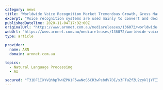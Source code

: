 ```yaml
---
category: news
title: "Worldwide Voice Recognition Market Tremendous Growth, Gross Margin, Production, Revenue and Forecast 2029"
excerpt: "Voice recognition systems are used mainly to convert and decrypt human voice into speech which can easily be understood by any computerized system. A voice recognition device can receive ..."
publishedDateTime: 2020-11-04T17:32:00Z
originalUrl: "https://www.arnnet.com.au/mediareleases/136072/worldwide-voice-recognition-market-tremendous/"
webUrl: "https://www.arnnet.com.au/mediareleases/136072/worldwide-voice-recognition-market-tremendous/"
type: article

provider:
  name: ARN
  domain: arnnet.com.au

topics:
  - Natural Language Processing
  - AI

secured: "T31DF1IXYVQhbpTwHZPK1F5wwNoS6CR3wPebdV7DE/s3FTuZfZU2zykljYTII4Krx0cRktWJMjDdsf2Qe9bgg3aDjvLHRnuzZ2SGn6SRuIg4ZAbSwocTuBYOhSTgo3T69N7ZYv1E4FMOkxRqE5AqZhWuS6xCeerbbqA33RnusUDQarigU6cnIzHpBDW97HQhUPOK93WDYiRblNlqAXGNPjk9MpYNRDhtJZvh70W7jBm3hk0B23yi9LWVkliHbmgpkqIQGmXSgPTX9XpnGlWWkyyNl+9lAxdYkDFvS3LEOeGOkiobqKc98u0PAdw7eqNqAuWjMSGAbV6170dv2QL5onMYmL8+k7QkCugu/u00dHo=;T6QCq5osiC5rbBiQRTkBdQ=="
---
```


